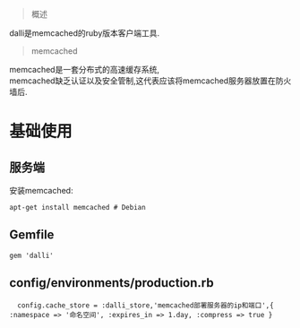 > 概述

dalli是memcached的ruby版本客户端工具.

> memcached

memcached是一套分布式的高速缓存系统,<br>
memcached缺乏认证以及安全管制,这代表应该将memcached服务器放置在防火墙后.

# 基础使用

## 服务端

安装memcached:

```
apt-get install memcached # Debian
```

## Gemfile

```
gem 'dalli'
```

## config/environments/production.rb

```
  config.cache_store = :dalli_store,'memcached部署服务器的ip和端口',{ :namespace => '命名空间', :expires_in => 1.day, :compress => true }
```
